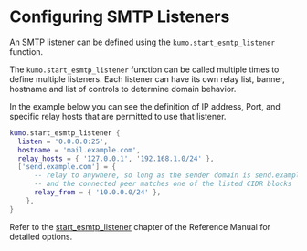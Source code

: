 # Configuring SMTP Listeners

An SMTP listener can be defined using the `kumo.start_esmtp_listener` function.

The `kumo.start_esmtp_listener` function can be called multiple times to define multiple listeners. Each listener can have its own relay list, banner, hostname and list of controls to determine domain behavior.

In the example below you can see the definition of IP address, Port, and specific relay hosts that are permitted to use that listener.

```lua
kumo.start_esmtp_listener {
  listen = '0.0.0.0:25',
  hostname = 'mail.example.com',
  relay_hosts = { '127.0.0.1', '192.168.1.0/24' },
  ['send.example.com'] = {
      -- relay to anywhere, so long as the sender domain is send.example.com
      -- and the connected peer matches one of the listed CIDR blocks
      relay_from = { '10.0.0.0/24' },
    },
}
```

Refer to the [start_esmtp_listener](https://docs.kumomta.com/reference/kumo/start_esmtp_listener/) chapter of the Reference Manual for detailed options.
